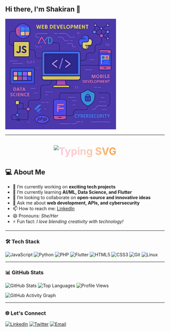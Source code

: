 ## Hi there, I'm Shakiran 👋

<img src="assets/ima.jpg" alt="Skills Animation" width="350"/>

---

<p align="center" style="font-size: 2.0rem; background: linear-gradient(90deg, #a18cd1 0%, #fbc2eb 25%, #fad0c4 50%, #f7971e 75%, #84fab0 100%); -webkit-background-clip: text; -webkit-text-fill-color: transparent; font-weight: bold;">
    <img src="https://readme-typing-svg.demolab.com?font=Fira+Code&size=24&pause=1000&color=A18CD1&center=true&vCenter=true&width=435&lines=Hi+I'm+Dev+Kiran;A+Software+Engineer;Web+Developer;AI+%7C+ML+Enthusiast;Open+Source+Contributor;Lifelong+Learner;Data+Scientist" alt="Typing SVG" />
</p>
   
## 💻 About Me

- 🔭 I’m currently working on **exciting tech projects**
- 🌱 I’m currently learning **AI/ML, Data Science, and Flutter**
- 👯 I’m looking to collaborate on **open-source and innovative ideas**
- 💬 Ask me about **web development, APIs, and cybersecurity**
- 📫 How to reach me: [LinkedIn](https://www.linkedin.com/) <!-- Add your actual link -->
- 😄 Pronouns: *She/Her*
- ⚡ Fun fact: *I love blending creativity with technology!*

---

### 🛠️ Tech Stack

![JavaScript](https://img.shields.io/badge/-JavaScript-F7DF1E?logo=javascript&logoColor=black)
![Python](https://img.shields.io/badge/-Python-3776AB?logo=python&logoColor=white)
![PHP](https://img.shields.io/badge/-PHP-777BB4?logo=php&logoColor=white)
![Flutter](https://img.shields.io/badge/-Flutter-02569B?logo=flutter&logoColor=white)
![HTML5](https://img.shields.io/badge/-HTML5-E34F26?logo=html5&logoColor=white)
![CSS3](https://img.shields.io/badge/-CSS3-1572B6?logo=css3&logoColor=white)
![Git](https://img.shields.io/badge/-Git-F05032?logo=git&logoColor=white)
![Linux](https://img.shields.io/badge/-Linux-FCC624?logo=linux&logoColor=black)

---

### 📊 GitHub Stats

![GitHub Stats](https://github-readme-stats.vercel.app/api?username=Shakiran-Nannyombi&show_icons=true&theme=radical)
![Top Languages](https://github-readme-stats.vercel.app/api/top-langs/?username=Shakiran-Nannyombi&layout=compact&theme=radical)
![Profile Views](https://komarev.com/ghpvc/?username=Shakiran-Nannyombi&color=blue)

![GitHub Activity Graph](https://github-readme-activity-graph.vercel.app/graph?username=Shakiran-Nannyombi&theme=github-dark)

---

### 🌐 Let's Connect

[![LinkedIn](https://img.shields.io/badge/-LinkedIn-0077B5?logo=linkedin&logoColor=white)](https://www.linkedin.com/)
[![Twitter](https://img.shields.io/badge/-Twitter-1DA1F2?logo=twitter&logoColor=white)](https://twitter.com/) <!-- Add your actual link -->
[![Email](https://img.shields.io/badge/-Email-D14836?logo=gmail&logoColor=white)](mailto:your.email@example.com)

<!-- Feel free to add or remove sections as you like! -->

